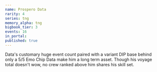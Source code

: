 ```yaml
---
name: Prospero Data
rarity: 4
series: tng
memory_alpha: tng
bigbook_tier: 3
events: 16
in_portal:
published: true
---
```


Data's customary huge event count paired with a variant DIP base behind only a 5/5 Emo Chip Data make him a long term asset. Though his voyage total doesn't wow, no crew ranked above him shares his skill set.
